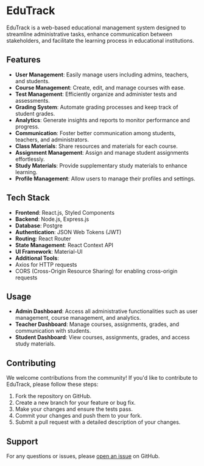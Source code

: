 # EduTrack

EduTrack is a web-based educational management system designed to streamline administrative tasks, enhance communication between stakeholders, and facilitate the learning process in educational institutions.

## Features

- **User Management**: Easily manage users including admins, teachers, and students.
- **Course Management**: Create, edit, and manage courses with ease.
- **Test Management**: Efficiently organize and administer tests and assessments.
- **Grading System**: Automate grading processes and keep track of student grades.
- **Analytics**: Generate insights and reports to monitor performance and progress.
- **Communication**: Foster better communication among students, teachers, and administrators.
- **Class Materials**: Share resources and materials for each course.
- **Assignment Management**: Assign and manage student assignments effortlessly.
- **Study Materials**: Provide supplementary study materials to enhance learning.
- **Profile Management**: Allow users to manage their profiles and settings.

## Tech Stack

- **Frontend**: React.js, Styled Components
- **Backend**: Node.js, Express.js
- **Database**: Postgre
- **Authentication**: JSON Web Tokens (JWT)
- **Routing**: React Router
- **State Management**: React Context API
- **UI Framework**: Material-UI
- **Additional Tools**:
- Axios for HTTP requests
- CORS (Cross-Origin Resource Sharing) for enabling cross-origin requests


## Usage

- **Admin Dashboard**: Access all administrative functionalities such as user management, course management, and analytics.
- **Teacher Dashboard**: Manage courses, assignments, grades, and communication with students.
- **Student Dashboard**: View courses, assignments, grades, and access study materials.

## Contributing

We welcome contributions from the community! If you'd like to contribute to EduTrack, please follow these steps:

1. Fork the repository on GitHub.
2. Create a new branch for your feature or bug fix.
3. Make your changes and ensure the tests pass.
4. Commit your changes and push them to your fork.
5. Submit a pull request with a detailed description of your changes.

## Support

For any questions or issues, please [open an issue](https://github.com/ptmesh/edutrack/issues) on GitHub.
